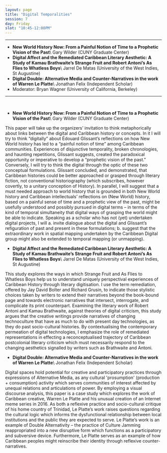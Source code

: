 ```yaml
---
layout: page
title: "Digital Temporalities"
session: 7
day: Friday
slot: "10:45-12:00PM"
---
```



---

- **New World History Now: From a Painful Notion of Time to a Prophetic Vision of the Past**\\
Gary Wilder (CUNY Graduate Center)
- **Digital Affect and the Remediated Caribbean Literary Aesthetic: A Study of Kamau Brathwaite’s Strange Fruit and Robert Antoni’s As Flies to Whatless Boys**\\
Jarrel De Matas (University of the West Indies, St Augustine)
- **Digital Double: Alternative Media and Counter-Narratives in the work of Warren Le Platte**\\
Jonathan Felix (Independent Scholar)
- Moderator: Bryan Wagner (University of California, Berkeley)

---

<br>

- **New World History Now: From a Painful Notion of Time to a Prophetic Vision of the Past**\\
Gary Wilder (CUNY Graduate Center)

This paper will take up the organizers’ invitation to think metaphorically about links between the digital and Caribbean history or concepts. In it I will try to think “digitally” about Édouard Glissant’s reflections on how New World history has led to a “painful notion of time” among Caribbean communities. Experiences of disjunctive temporality, broken chronologies, and haunting repetitions, Glissant suggests, created the paradoxical opportunity or imperative to develop a “prophetic vision of the past.” Conversely, I will try to think the digital through the optic of these two conceptual formulations. Glissant concluded, and demonstrated, that Caribbean histories could be better approached or grasped through literary fiction, not conventional historiography (which subscribes, however covertly, to a unitary conception of History). In parallel, I will suggest that a must needed approach to world history that is grounded in both New World history and Caribbean intellectuals’ reflections on (New World) history, based on a painful sense of time and a prophetic view of the past, might be usefully understood and possibly pursued in digital terms – in terms of the kind of temporal simultaneity that digital ways of grasping the world might be able to indicate. Speaking as a scholar who has not (yet) undertaken digital projects, I will a. invite dialogue about the digital and Glissant’s refiguration of past and present in these formulations; b. suggest that the extraordinary work in spatial mapping undertaken by the Caribbean Digital group might also be extended to temporal mapping (or unmapping).

- **Digital Affect and the Remediated Caribbean Literary Aesthetic: A Study of Kamau Brathwaite’s Strange Fruit and Robert Antoni’s As Flies to Whatless Boys**\\
Jarrel De Matas (University of the West Indies, St Augustine)

This study explores the ways in which Strange Fruit and As Flies to Whatless Boys help us to understand uniquely perspectival experiences of Caribbean History through literary digitisation. I use the term remediation, offered by Jay David Bolter and Richard Grusin, to indicate those stylistic choices taken by writers to extend their narratives beyond the book-bound page and towards electronic narratives that intersect, interrogate, and complicate its print counterpart. Examining the literary work of Robert Antoni and Kamau Brathwaite, against theories of digital criticism, this study argues that the creative writings provide narratives of changing technoculture that have as much to do with present day technologies, as they do past socio-cultural histories. By contextualising the contemporary permeation of digital technologies, I emphasize the role of remediated representations in effecting a reconceptualised trajectory of Caribbean postcolonial literary criticism which must necessarily respond to the changing aesthetics signalled by writers such as Brathwaite and Antoni.

- **Digital Double: Alternative Media and Counter-Narratives in the work of Warren Le Platte**\\
Jonathan Felix (Independent Scholar)

Digital spaces hold potential for creative and participatory practices through expressions of Alternative Media, as any cultural 'prosumption' (production + consumption) activity which serves communities of interest affected by unequal relations and articulations of power. By employing a visual discourse analysis, this paper is a case study which explores the work of Caribbean creative, Warren Le Platte and his unusual creation of an Internet meme series in 2016. As both a reflexive practice and socio-cultural critique of his home country of Trinidad, Le Platte’s work raises questions regarding the cultural logic which informs the dysfunctional relationship between local institutions and the public they are expected to serve. Le Platte’s work is an example of Double Alternativity – the practice of Culture Jamming reappropriated into a new disruptive form which functions as a participatory and subversive device. Furthermore, Le Platte serves as an example of how Caribbean peoples might reinscribe their identity through reflexive counter-narratives.
